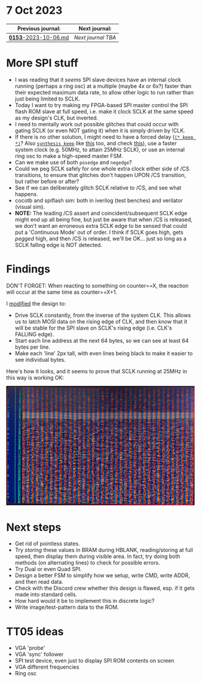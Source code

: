 # 7 Oct 2023

| Previous journal: | Next journal: |
|-|-|
| [**0153**-2023-10-06.md](./0153-2023-10-06.md) | *Next journal TBA* |

# More SPI stuff

*   I was reading that it *seems* SPI slave devices have an internal clock running (perhaps a ring osc) at a multiple (maybe 4x or 6x?) faster than their expected maximum data rate, to allow other logic to run rather than just being limited to SCLK.
*   Today I want to try making my FPGA-based SPI master control the SPI flash ROM slave at full speed, i.e. make it clock SCLK at the same speed as my design's CLK, but inverted.
*   I need to mentally work out possible glitches that could occur with gating SCLK (or even NOT gating it) when it is simply driven by !CLK.
*   If there is no other solution, I might need to have a forced delay ([`(* keep *)`](https://docs.xilinx.com/r/en-US/ug901-vivado-synthesis/KEEP-Example-Verilog)? Also [`synthesis keep`](https://www.intel.com/content/www/us/en/programmable/quartushelp/17.0/hdl/vlog/vlog_file_dir_keep.htm) like [this](https://www.fpgadeveloper.com/2011/06/how-to-keep-a-signal-name-after-mapping.html/) too, and check [this](https://www.reddit.com/r/yosys/comments/e456jg/any_way_to_do_an_equivalent_of_synthesis_syn_keep/)), use a faster system clock (e.g. 50MHz, to attain 25MHz SCLK), or use an internal ring osc to make a high-speed master FSM.
*   Can we make use of both `posedge` and `negedge`?
*   Could we peg SCLK safely for one whole extra clock either side of /CS transitions, to ensure that glitches don't happen UPON /CS transition, but rather before or after?
*   See if we can deliberately glitch SCLK relative to /CS, and see what happens.
*   cocotb and spiflash sim: both in iverilog (test benches) and verilator (visual sim).
*   **NOTE:** The leading /CS assert and coincident/subsequent SCLK edge might end up all being fine, but just be aware that when /CS is released, we don't want an erroneous extra SCLK edge to be sensed that could put a 'Continuous Mode' out of order. I think if SCLK goes high, gets *pegged* high, and then /CS is released, we'll be OK... just so long as a SCLK falling edge is NOT detected.

# Findings

DON'T FORGET: When reacting to something on counter==X, the reaction will occur at the same time as counter==X+1.

I [modified](https://github.com/algofoogle/sandpit/blob/b51016a22886b21da146bf592d370728b625dd1b/fpga/vga_spi_rom/src/rtl/vga_spi_rom.v) the design to:
*   Drive SCLK constantly, from the inverse of the system CLK. This allows us to latch MOSI data on the rising edge of CLK, and then know that it will be stable for the SPI slave on SCLK's rising edge (i.e. CLK's FALLING edge).
*   Start each line address at the next 64 bytes, so we can see at least 64 bytes per line.
*   Make each 'line' 2px tall, with even lines being black to make it easier to see individual bytes.

Here's how it looks, and it seems to prove that SCLK running at 25MHz in this way is working OK:

![1x2 bits](./i/0154-1x2.jpg)

# Next steps

*   Get rid of pointless states.
*   Try *storing* these values in BRAM during HBLANK, reading/storing at full speed, then display them during visible area. In fact, try doing both methods (on alternating lines) to check for possible errors.
*   Try Dual or even Quad SPI.
*   Design a better FSM to simplify how we setup, write CMD, write ADDR, and then read data.
*   Check with the Discord crew whether this design is flawed, esp. if it gets made into standard cells.
*   How hard would it be to implement this in discrete logic?
*   Write image/test-pattern data to the ROM.

# TT05 ideas

*   VGA 'probe'
*   VGA 'sync' follower
*   SPI test device, even just to display SPI ROM contents on screen
*   VGA different frequencies
*   Ring osc
